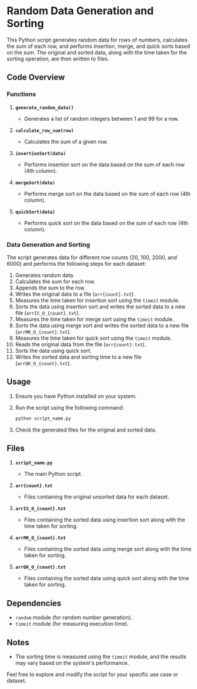 # Random Data Generation and Sorting

This Python script generates random data for rows of numbers, calculates the sum of each row, and performs insertion, merge, and quick sorts based on the sum. The original and sorted data, along with the time taken for the sorting operation, are then written to files.

## Code Overview

### Functions

1. **`generate_random_data()`**
   - Generates a list of random integers between 1 and 99 for a row.

2. **`calculate_row_sum(row)`**
   - Calculates the sum of a given row.

3. **`insertionSort(data)`**
   - Performs insertion sort on the data based on the sum of each row (4th column).

4. **`mergeSort(data)`**
   - Performs merge sort on the data based on the sum of each row (4th column).

5. **`quickSort(data)`**
   - Performs quick sort on the data based on the sum of each row (4th column).

### Data Generation and Sorting

The script generates data for different row counts (20, 100, 2000, and 6000) and performs the following steps for each dataset:

1. Generates random data.
2. Calculates the sum for each row.
3. Appends the sum to the row.
4. Writes the original data to a file (`arr{count}.txt`).
5. Measures the time taken for insertion sort using the `timeit` module.
6. Sorts the data using insertion sort and writes the sorted data to a new file (`arrIS_O_{count}.txt`).
7. Measures the time taken for merge sort using the `timeit` module.
8. Sorts the data using merge sort and writes the sorted data to a new file (`arrMR_O_{count}.txt`).
9. Measures the time taken for quick sort using the `timeit` module.
10. Reads the original data from the file (`arr{count}.txt`).
11. Sorts the data using quick sort.
12. Writes the sorted data and sorting time to a new file (`arrQK_O_{count}.txt`).

## Usage

1. Ensure you have Python installed on your system.
2. Run the script using the following command:

    ```bash
    python script_name.py
    ```

3. Check the generated files for the original and sorted data.

## Files

1. **`script_name.py`**
   - The main Python script.

2. **`arr{count}.txt`**
   - Files containing the original unsorted data for each dataset.

3. **`arrIS_O_{count}.txt`**
   - Files containing the sorted data using insertion sort along with the time taken for sorting.

4. **`arrMR_O_{count}.txt`**
   - Files containing the sorted data using merge sort along with the time taken for sorting.

5. **`arrQK_O_{count}.txt`**
   - Files containing the sorted data using quick sort along with the time taken for sorting.

## Dependencies

- `random` module (for random number generation).
- `timeit` module (for measuring execution time).

## Notes

- The sorting time is measured using the `timeit` module, and the results may vary based on the system's performance.

Feel free to explore and modify the script for your specific use case or dataset.
